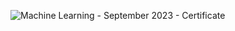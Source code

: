 
![Machine Learning - September 2023 - Certificate](https://github.com/Vselenis/Machine-Learning-September-2022/assets/77938348/479e20e8-dde6-4cb0-bce8-0438c54a37be)
